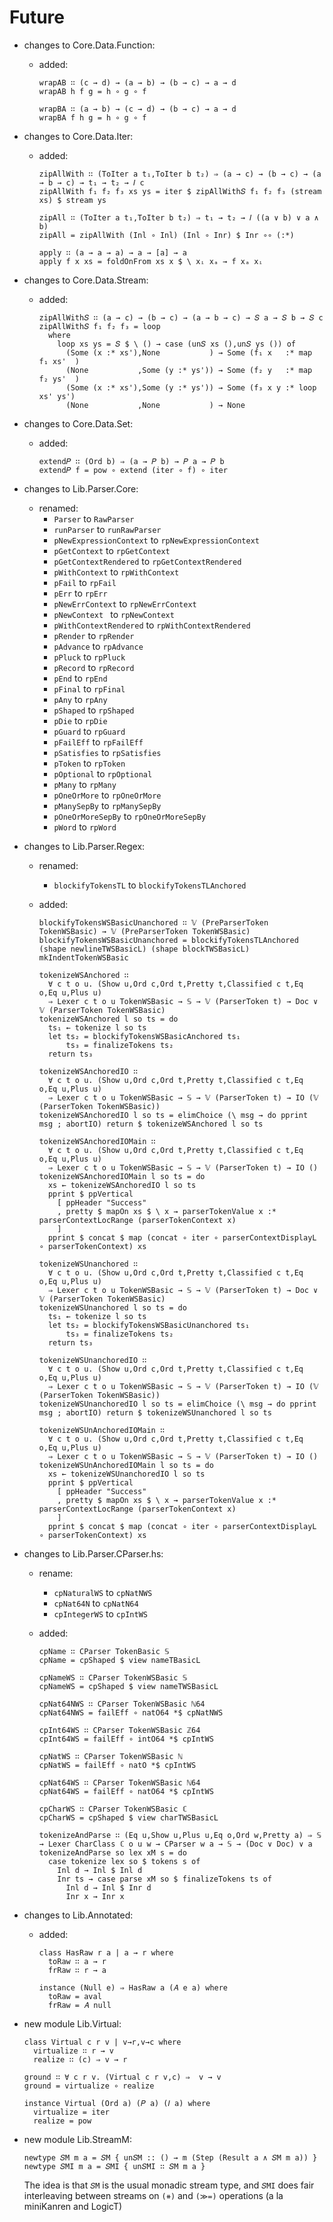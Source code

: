 # Future

- changes to Core.Data.Function:
  - added:
  
        wrapAB ∷ (c → d) → (a → b) → (b → c) → a → d
        wrapAB h f g = h ∘ g ∘ f
        
        wrapBA ∷ (a → b) → (c → d) → (b → c) → a → d
        wrapBA f h g = h ∘ g ∘ f

- changes to Core.Data.Iter:
  - added:

        zipAllWith ∷ (ToIter a t₁,ToIter b t₂) ⇒ (a → c) → (b → c) → (a → b → c) → t₁ → t₂ → 𝐼 c
        zipAllWith f₁ f₂ f₃ xs ys = iter $ zipAllWith𝑆 f₁ f₂ f₃ (stream xs) $ stream ys
        
        zipAll ∷ (ToIter a t₁,ToIter b t₂) ⇒ t₁ → t₂ → 𝐼 ((a ∨ b) ∨ a ∧ b)
        zipAll = zipAllWith (Inl ∘ Inl) (Inl ∘ Inr) $ Inr ∘∘ (:*)

        apply ∷ (a → a → a) → a → [a] → a
        apply f x xs = foldOnFrom xs x $ \ xᵢ xₐ → f xₐ xᵢ

- changes to Core.Data.Stream:
  - added:

        zipAllWith𝑆 ∷ (a → c) → (b → c) → (a → b → c) → 𝑆 a → 𝑆 b → 𝑆 c
        zipAllWith𝑆 f₁ f₂ f₃ = loop
          where
            loop xs ys = 𝑆 $ \ () → case (un𝑆 xs (),un𝑆 ys ()) of
              (Some (x :* xs'),None           ) → Some (f₁ x   :* map f₁ xs'  )
              (None           ,Some (y :* ys')) → Some (f₂ y   :* map f₂ ys'  )
              (Some (x :* xs'),Some (y :* ys')) → Some (f₃ x y :* loop xs' ys')
              (None           ,None           ) → None

- changes to Core.Data.Set:
  - added:

        extend𝑃 ∷ (Ord b) ⇒ (a → 𝑃 b) → 𝑃 a → 𝑃 b
        extend𝑃 f = pow ∘ extend (iter ∘ f) ∘ iter

- changes to Lib.Parser.Core:
  - renamed:
    - `Parser` to `RawParser`
    - `runParser` to `runRawParser`
    - `pNewExpressionContext` to `rpNewExpressionContext`
    - `pGetContext` to `rpGetContext`
    - `pGetContextRendered` to `rpGetContextRendered`
    - `pWithContext` to `rpWithContext`
    - `pFail` to `rpFail`
    - `pErr` to `rpErr`
    - `pNewErrContext` to `rpNewErrContext`
    - `pNewContext ` to `rpNewContext`
    - `pWithContextRendered` to `rpWithContextRendered`
    - `pRender` to `rpRender`
    - `pAdvance` to `rpAdvance`
    - `pPluck` to `rpPluck`
    - `pRecord` to `rpRecord`
    - `pEnd` to `rpEnd`
    - `pFinal` to `rpFinal`
    - `pAny` to `rpAny`
    - `pShaped` to `rpShaped`
    - `pDie` to `rpDie`
    - `pGuard` to `rpGuard`
    - `pFailEff` to `rpFailEff`
    - `pSatisfies` to `rpSatisfies`
    - `pToken` to `rpToken`
    - `pOptional` to `rpOptional`
    - `pMany` to `rpMany`
    - `pOneOrMore` to `rpOneOrMore`
    - `pManySepBy` to `rpManySepBy`
    - `pOneOrMoreSepBy` to `rpOneOrMoreSepBy`
    - `pWord` to `rpWord`

- changes to Lib.Parser.Regex:
  - renamed:
    - `blockifyTokensTL` to `blockifyTokensTLAnchored`
  - added:
    
        blockifyTokensWSBasicUnanchored ∷ 𝕍 (PreParserToken TokenWSBasic) → 𝕍 (PreParserToken TokenWSBasic)
        blockifyTokensWSBasicUnanchored = blockifyTokensTLAnchored (shape newlineTWSBasicL) (shape blockTWSBasicL) mkIndentTokenWSBasic

        tokenizeWSAnchored ∷
          ∀ c t o u. (Show u,Ord c,Ord t,Pretty t,Classified c t,Eq o,Eq u,Plus u)
          ⇒ Lexer c t o u TokenWSBasic → 𝕊 → 𝕍 (ParserToken t) → Doc ∨ 𝕍 (ParserToken TokenWSBasic)
        tokenizeWSAnchored l so ts = do
          ts₁ ← tokenize l so ts
          let ts₂ = blockifyTokensWSBasicAnchored ts₁
              ts₃ = finalizeTokens ts₂
          return ts₃
        
        tokenizeWSAnchoredIO ∷
          ∀ c t o u. (Show u,Ord c,Ord t,Pretty t,Classified c t,Eq o,Eq u,Plus u)
          ⇒ Lexer c t o u TokenWSBasic → 𝕊 → 𝕍 (ParserToken t) → IO (𝕍 (ParserToken TokenWSBasic))
        tokenizeWSAnchoredIO l so ts = elimChoice (\ msg → do pprint msg ; abortIO) return $ tokenizeWSAnchored l so ts
        
        tokenizeWSAnchoredIOMain ∷
          ∀ c t o u. (Show u,Ord c,Ord t,Pretty t,Classified c t,Eq o,Eq u,Plus u)
          ⇒ Lexer c t o u TokenWSBasic → 𝕊 → 𝕍 (ParserToken t) → IO ()
        tokenizeWSAnchoredIOMain l so ts = do
          xs ← tokenizeWSAnchoredIO l so ts
          pprint $ ppVertical
            [ ppHeader "Success"
            , pretty $ mapOn xs $ \ x → parserTokenValue x :* parserContextLocRange (parserTokenContext x)
            ]
          pprint $ concat $ map (concat ∘ iter ∘ parserContextDisplayL ∘ parserTokenContext) xs
        
        tokenizeWSUnanchored ∷
          ∀ c t o u. (Show u,Ord c,Ord t,Pretty t,Classified c t,Eq o,Eq u,Plus u)
          ⇒ Lexer c t o u TokenWSBasic → 𝕊 → 𝕍 (ParserToken t) → Doc ∨ 𝕍 (ParserToken TokenWSBasic)
        tokenizeWSUnanchored l so ts = do
          ts₁ ← tokenize l so ts
          let ts₂ = blockifyTokensWSBasicUnanchored ts₁
              ts₃ = finalizeTokens ts₂
          return ts₃
        
        tokenizeWSUnanchoredIO ∷
          ∀ c t o u. (Show u,Ord c,Ord t,Pretty t,Classified c t,Eq o,Eq u,Plus u)
          ⇒ Lexer c t o u TokenWSBasic → 𝕊 → 𝕍 (ParserToken t) → IO (𝕍 (ParserToken TokenWSBasic))
        tokenizeWSUnanchoredIO l so ts = elimChoice (\ msg → do pprint msg ; abortIO) return $ tokenizeWSUnanchored l so ts
        
        tokenizeWSUnAnchoredIOMain ∷
          ∀ c t o u. (Show u,Ord c,Ord t,Pretty t,Classified c t,Eq o,Eq u,Plus u)
          ⇒ Lexer c t o u TokenWSBasic → 𝕊 → 𝕍 (ParserToken t) → IO ()
        tokenizeWSUnAnchoredIOMain l so ts = do
          xs ← tokenizeWSUnanchoredIO l so ts
          pprint $ ppVertical
            [ ppHeader "Success"
            , pretty $ mapOn xs $ \ x → parserTokenValue x :* parserContextLocRange (parserTokenContext x)
            ]
          pprint $ concat $ map (concat ∘ iter ∘ parserContextDisplayL ∘ parserTokenContext) xs
      
- changes to Lib.Parser.CParser.hs:
  - rename:
    - `cpNaturalWS` to `cpNatNWS`
    - `cpNat64N` to `cpNatN64`
    - `cpIntegerWS` to `cpIntWS`
  - added:

        cpName ∷ CParser TokenBasic 𝕊
        cpName = cpShaped $ view nameTBasicL
        
        cpNameWS ∷ CParser TokenWSBasic 𝕊
        cpNameWS = cpShaped $ view nameTWSBasicL

        cpNat64NWS ∷ CParser TokenWSBasic ℕ64
        cpNat64NWS = failEff ∘ natO64 *$ cpNatNWS

        cpInt64WS ∷ CParser TokenWSBasic ℤ64
        cpInt64WS = failEff ∘ intO64 *$ cpIntWS

        cpNatWS ∷ CParser TokenWSBasic ℕ
        cpNatWS = failEff ∘ natO *$ cpIntWS

        cpNat64WS ∷ CParser TokenWSBasic ℕ64
        cpNat64WS = failEff ∘ natO64 *$ cpIntWS

        cpCharWS ∷ CParser TokenWSBasic ℂ
        cpCharWS = cpShaped $ view charTWSBasicL

        tokenizeAndParse ∷ (Eq u,Show u,Plus u,Eq o,Ord w,Pretty a) ⇒ 𝕊 → Lexer CharClass ℂ o u w → CParser w a → 𝕊 → (Doc ∨ Doc) ∨ a
        tokenizeAndParse so lex xM s = do
          case tokenize lex so $ tokens s of
            Inl d → Inl $ Inl d
            Inr ts → case parse xM so $ finalizeTokens ts of
              Inl d → Inl $ Inr d
              Inr x → Inr x

- changes to Lib.Annotated:
  - added:
    
        class HasRaw r a | a → r where
          toRaw ∷ a → r
          frRaw ∷ r → a

        instance (Null e) ⇒ HasRaw a (𝐴 e a) where
          toRaw = aval
          frRaw = 𝐴 null

- new module Lib.Virtual:

      class Virtual c r v | v→r,v→c where
        virtualize ∷ r → v
        realize ∷ (c) ⇒ v → r
      
      ground ∷ ∀ c r v. (Virtual c r v,c) ⇒  v → v
      ground = virtualize ∘ realize
      
      instance Virtual (Ord a) (𝑃 a) (𝐼 a) where
        virtualize = iter
        realize = pow

- new module Lib.StreamM:


      newtype 𝑆M m a = 𝑆M { un𝑆M :: () → m (Step (Result a ∧ 𝑆M m a)) }
      newtype 𝑆MI m a = 𝑆MI { un𝑆MI ∷ 𝑆M m a }

  The idea is that `𝑆M` is the usual monadic stream type, and `𝑆MI` does fair
  interleaving between streams on `(⧺)` and `(≫=)` operations (a la miniKanren
  and LogicT)
